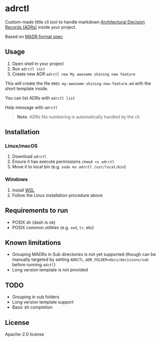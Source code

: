 # adrctl

Custom-made little cli tool to handle markdown
[Architectural Decision Records (ADRs)](https://adr.github.io) inside your
project.

Based on [MADR format spec](https://adr.github.io/madr/)

## Usage

1. Open shell in your project
2. Run `adrctl init`
3. Create new ADR `adrctl new My awesome shining new feature`

This will create the file `0001-my-awesome-shining-new-feature.md` with the short
template inside.

You can list ADRs with `adrctl list`

Help message with `adrctl`

> **Note**: ADRs file numbering is automatically handled by the cli.

## Installation

### Linux/macOS

1. Download `adrctl`
2. Ensure it has execute permissions `chmod +x adrctl`
3. Move it to local bin (e.g. `sudo mv adrctl /usr/local/bin`)

### Windows

1. Install [WSL](https://learn.microsoft.com/en-us/windows/wsl/install)
2. Follow the Linux installation procedure above

## Requirements to run

- POSIX sh (dash is ok)
- POSIX common utilities (e.g. `sed`, `tr`, etc)

## Known limitations

- Grouping MADRs in Sub directories is not yet supported (though can be manually
targeted by setting `ADRCTL_ADR_FOLDER=docs/decisions/sub` before running `adctl`)
- Long version template is not provided

## TODO

- Grouping in sub folders
- Long version template support
- Basic sh completion

## License

Apache-2.0 license
